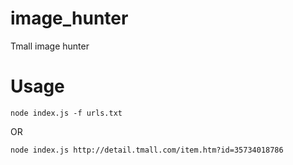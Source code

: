 image_hunter
============

Tmall image hunter

Usage
=====

```shell
node index.js -f urls.txt
```

OR

```shell
node index.js http://detail.tmall.com/item.htm?id=35734018786
```
